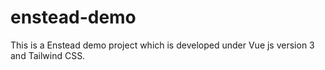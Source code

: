 # enstead-demo
This is a  Enstead demo project which is developed under Vue js version 3 and Tailwind CSS.
